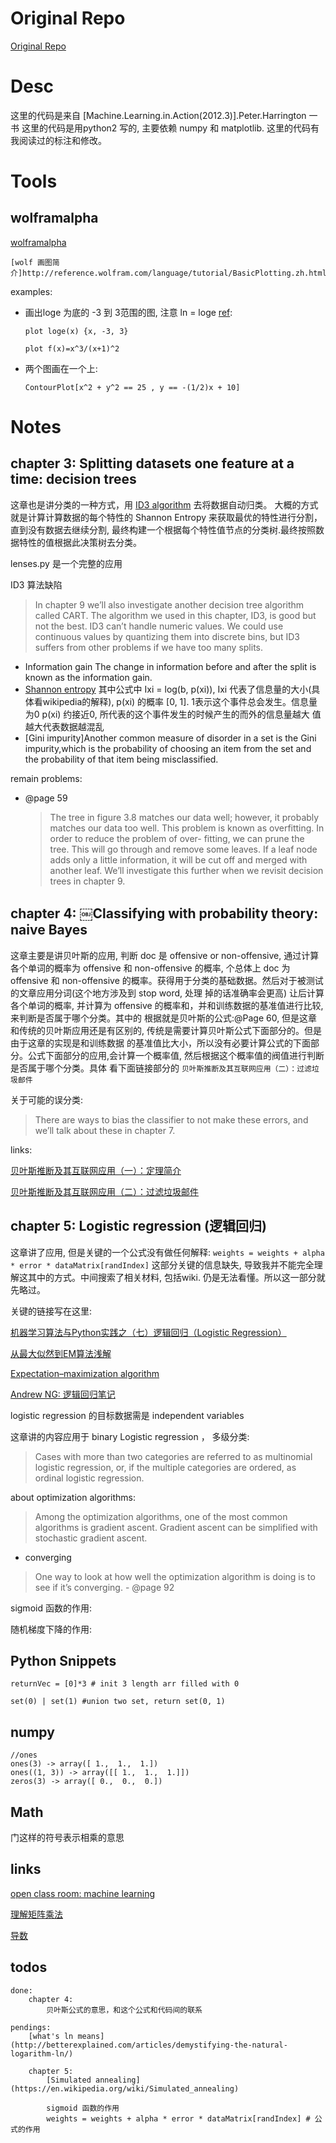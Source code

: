 # Original Repo
[Original Repo](https://github.com/pbharrin/machinelearninginaction)

# Desc
这里的代码是来自 [Machine.Learning.in.Action(2012.3)].Peter.Harrington 一书
这里的代码是用python2 写的, 主要依赖 numpy 和 matplotlib. 这里的代码有我阅读过的标注和修改。

# Tools
## wolframalpha
[wolframalpha](http://www.wolframalpha.com/)

    [wolf 画图简介]http://reference.wolfram.com/language/tutorial/BasicPlotting.zh.html

examples:

* 画出loge 为底的 -3 到 3范围的图, 注意 ln = loge [ref](http://www.rapidtables.com/math/algebra/Ln.htm):

    `plot loge(x) {x, -3, 3} `

    `plot f(x)=x^3/(x+1)^2 `

* 两个图画在一个上:

    `ContourPlot[x^2 + y^2 == 25 , y == -(1/2)x + 10]`


# Notes

## chapter 3: Splitting datasets one feature at a time: decision trees
这章也是讲分类的一种方式，用 [ID3 algorithm](https://en.wikipedia.org/wiki/ID3_algorithm) 去将数据自动归类。
大概的方式就是计算计算数据的每个特性的 Shannon Entropy 来获取最优的特性进行分割，
直到没有数据去继续分割, 最终构建一个根据每个特性值节点的分类树.最终按照数据特性的值根据此决策树去分类。

lenses.py 是一个完整的应用

ID3 算法缺陷
>In chapter 9 we’ll also investigate another decision tree algorithm called CART. The algorithm we used in this chapter, ID3, is good but not the best. ID3 can’t handle numeric values. We could use continuous values by quantizing them into discrete bins, but ID3 suffers from other problems if we have too many splits.

* Information gain
    The change in information before and after the split is known as the information gain.
* [Shannon entropy](https://en.wikipedia.org/wiki/Entropy_(information_theory))
    其中公式中 Ixi = log(b, p(xi)), Ixi 代表了信息量的大小(具体看wikipedia的解释), p(xi) 的概率 [0, 1]. 1表示这个事件总会发生。信息量为0
    p(xi) 约接近0, 所代表的这个事件发生的时候产生的而外的信息量越大
    值越大代表数据越混乱
* [Gini impurity]Another common measure of disorder in a set is the Gini impurity,which is the probability of choosing an item from the set and the probability of that item being misclassified.

remain problems:

* @page 59

    >The tree in figure 3.8 matches our data well; however, it probably matches our data too well. This problem is known as overfitting. In order to reduce the problem of over- fitting, we can prune the tree. This will go through and remove some leaves. If a leaf node adds only a little information, it will be cut off and merged with another leaf. We’ll investigate this further when we revisit decision trees in chapter 9.

## chapter 4: ￼Classifying with probability theory: naive Bayes
这章主要是讲贝叶斯的应用, 判断 doc 是 offensive or non-offensive, 通过计算各个单词的概率为 offensive 和 non-offensive 的概率,
个总体上 doc 为 offensive 和 non-offensive 的概率。获得用于分类的基础数据。然后对于被测试的文章应用分词(这个地方涉及到 stop word, 处理
掉的话准确率会更高) 让后计算各个单词的概率, 并计算为 offensive 的概率和，并和训练数据的基准值进行比较, 来判断是否属于哪个分类。其中的
根据就是贝叶斯的公式:@Page 60, 但是这章和传统的贝叶斯应用还是有区别的, 传统是需要计算贝叶斯公式下面部分的。但是由于这章的实现是和训练数据
的基准值比大小，所以没有必要计算公式的下面部分。公式下面部分的应用,会计算一个概率值, 然后根据这个概率值的阀值进行判断是否属于哪个分类。具体
看下面链接部分的 `贝叶斯推断及其互联网应用（二）：过滤垃圾邮件`

关于可能的误分类:

>There are ways to bias the classifier to not make these errors, and we’ll talk about these in chapter 7.

links:

[贝叶斯推断及其互联网应用（一）：定理简介](http://www.ruanyifeng.com/blog/2011/08/bayesian_inference_part_one.html)

[贝叶斯推断及其互联网应用（二）：过滤垃圾邮件](http://www.ruanyifeng.com/blog/2011/08/bayesian_inference_part_two.html)


## chapter 5: Logistic regression (逻辑回归)
这章讲了应用, 但是关键的一个公式没有做任何解释: `weights = weights + alpha * error * dataMatrix[randIndex]`
这部分关键的信息缺失, 导致我并不能完全理解这其中的方式。中间搜索了相关材料, 包括wiki. 仍是无法看懂。所以这一部分就先略过。

关键的链接写在这里:

[机器学习算法与Python实践之（七）逻辑回归（Logistic Regression）](http://blog.csdn.net/zouxy09/article/details/20319673)

[从最大似然到EM算法浅解](http://blog.csdn.net/zouxy09/article/details/8537620)

[Expectation–maximization algorithm](https://en.wikipedia.org/wiki/Expectation%E2%80%93maximization_algorithm)

[Andrew NG: 逻辑回归笔记](http://blog.csdn.net/abcjennifer/article/details/7716281)


logistic regression 的目标数据需是 independent variables

这章讲的内容应用于 binary Logistic regression ， 多级分类:
> Cases with more than two categories are referred to as multinomial logistic regression,
or, if the multiple categories are ordered, as ordinal logistic regression.


about optimization algorithms:
>Among the optimization algorithms, one of the most common algorithms is gradient ascent.
Gradient ascent can be simplified with stochastic gradient ascent.

* converging

>One way to look at how well the optimization algorithm is doing is to see if it’s converging. - @page 92

sigmoid 函数的作用:

随机梯度下降的作用:


## Python Snippets

`returnVec = [0]*3 # init 3 length arr filled with 0`

`set(0) | set(1) #union two set, return set(0, 1)`

## numpy

    //ones
    ones(3) -> array([ 1.,  1.,  1.])
    ones((1, 3)) -> array([[ 1.,  1.,  1.]])
    zeros(3) -> array([ 0.,  0.,  0.])


## Math
门这样的符号表示相乘的意思


## links
[open class room: machine learning](http://openclassroom.stanford.edu/MainFolder/CoursePage.php?course=MachineLearning)

[理解矩阵乘法](http://www.ruanyifeng.com/blog/2015/09/matrix-multiplication.html)

[导数](https://zh.wikipedia.org/wiki/%E5%AF%BC%E6%95%B0)

## todos
    done:
        chapter 4:
            贝叶斯公式的意思，和这个公式和代码间的联系

    pendings:
        [what's ln means](http://betterexplained.com/articles/demystifying-the-natural-logarithm-ln/)

        chapter 5:
            [Simulated annealing](https://en.wikipedia.org/wiki/Simulated_annealing)

            sigmoid 函数的作用
            weights = weights + alpha * error * dataMatrix[randIndex] # 公式的作用

